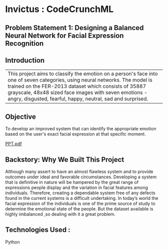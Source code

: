 # Invictus : CodeCrunchML

## Problem Statement 1: Designing a Balanced Neural Network for Facial Expression Recognition

## Introduction
<table style="border: none;">
  <tr>
    <td> This project aims to classify the emotion on a person's face into one of seven categories, using neural networks. The model is trained on the FER-2013 dataset which consists of 35887 grayscale, 48x48 sized face images with seven emotions - angry, disgusted, fearful, happy, neutral, sad and surprised. </td>
  </tr>
</table>

## Objective
To develop an improved system that can identify the appropriate emotion based on the user's exact facial expression at that specific moment. 

[PPT.pdf](https://github.com/abhi03ruchi/Invictus/files/14260491/PPT.pdf)

## Backstory: Why We Built This Project
Although many assert to have an almost flawless system and to provide outcomes under ideal and favorable circumstances. Developing a system that is definitive in nature will be hampered by the great range of expressions people display and the variation in facial features among individuals. 
Therefore, creating a dependable system free of any defects found in the current systems is a difficult undertaking.
In today’s world the facial expression of the individuals is one of the prime source of study to determine the emotional state of the people. But the dataset available is highly imbalanced ,so dealing with it a great problem.

## Technologies Used :
Python 
